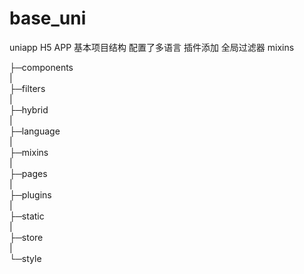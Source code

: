 # base_uni
uniapp H5 APP 基本项目结构 配置了多语言 插件添加 全局过滤器 mixins  
  
  
├─components  
|  
├─filters  
|  
├─hybrid  
|  
├─language  
|  
├─mixins  
|  
├─pages  
|  
├─plugins  
|  
├─static  
|  
├─store  
|  
└─style